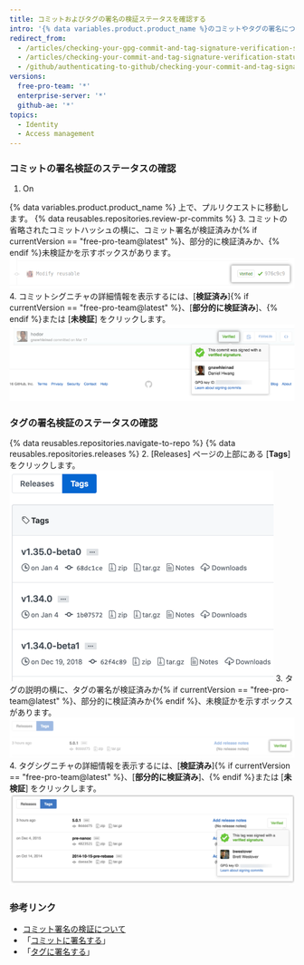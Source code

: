 ```yaml
---
title: コミットおよびタグの署名の検証ステータスを確認する
intro: '{% data variables.product.product_name %}のコミットやタグの署名について、検証ステータスを確認できます。'
redirect_from:
  - /articles/checking-your-gpg-commit-and-tag-signature-verification-status/
  - /articles/checking-your-commit-and-tag-signature-verification-status
  - /github/authenticating-to-github/checking-your-commit-and-tag-signature-verification-status
versions:
  free-pro-team: '*'
  enterprise-server: '*'
  github-ae: '*'
topics:
  - Identity
  - Access management
---
```

### コミットの署名検証のステータスの確認

1. On

{% data variables.product.product_name %} 上で、プルリクエストに移動します。
{% data reusables.repositories.review-pr-commits %}
3. コミットの省略されたコミットハッシュの横に、コミット署名が検証済みか{% if currentVersion == "free-pro-team@latest" %}、部分的に検証済みか、{% endif %}未検証かを示すボックスがあります。 ![署名されたコミット](/assets/images/help/commits/gpg-signed-commit-verified-without-details.png)
4. コミットシグニチャの詳細情報を表示するには、[**検証済み**]{% if currentVersion == "free-pro-team@latest" %}、[**部分的に検証済み**]、{% endif %}または [**未検証**] をクリックします。 ![検証された署名済みコミット](/assets/images/help/commits/gpg-signed-commit_verified_details.png)

### タグの署名検証のステータスの確認

{% data reusables.repositories.navigate-to-repo %}
{% data reusables.repositories.releases %}
2. [Releases] ページの上部にある [**Tags**] をクリックします。 ![[Tags] ページ](/assets/images/help/releases/tags-list.png)
3. タグの説明の横に、タグの署名が検証済みか{% if currentVersion == "free-pro-team@latest" %}、部分的に検証済みか{% endif %}、未検証かを示すボックスがあります。 ![検証されたタグ署名](/assets/images/help/commits/gpg-signed-tag-verified.png)
4. タグシグニチャの詳細情報を表示するには、[**検証済み**]{% if currentVersion == "free-pro-team@latest" %}、[**部分的に検証済み**]、{% endif %}または [**未検証**] をクリックします。 ![検証された署名済みタグ](/assets/images/help/commits/gpg-signed-tag-verified-details.png)

### 参考リンク

- [コミット署名の検証について](/articles/about-commit-signature-verification)
- 「[コミットに署名する](/articles/signing-commits)」
- 「[タグに署名する](/articles/signing-tags)」
